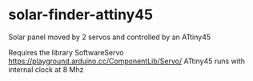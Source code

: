 # solar-finder-attiny45
Solar panel moved by 2 servos and controlled by an ATtiny45  

Requires the library SoftwareServo https://playground.arduino.cc/ComponentLib/Servo/
ATtiny45 runs with internal clock at 8 Mhz
